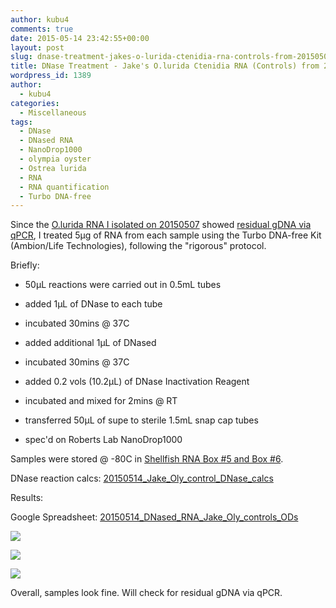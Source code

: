 ```yaml
---
author: kubu4
comments: true
date: 2015-05-14 23:42:55+00:00
layout: post
slug: dnase-treatment-jakes-o-lurida-ctenidia-rna-controls-from-20150507
title: DNase Treatment - Jake's O.lurida Ctenidia RNA (Controls) from 20150507
wordpress_id: 1389
author:
  - kubu4
categories:
  - Miscellaneous
tags:
  - DNase
  - DNased RNA
  - NanoDrop1000
  - olympia oyster
  - Ostrea lurida
  - RNA
  - RNA quantification
  - Turbo DNA-free
---
```


Since the [O.lurida RNA I isolated on 20150507](2015/05/07/rna-isolation-jakes-o-lurida-ctenidia-control-from-20150422.html) showed [residual gDNA via qPCR](2015/05/12/qpcr-jake-o-lurida-ctenidia-rna-control-samples-from-20150507.html), I treated 5μg of RNA from each sample using the Turbo DNA-free Kit (Ambion/Life Technologies), following the "rigorous" protocol.

Briefly:




    
  * 50μL reactions were carried out in 0.5mL tubes

    
  * added 1μL of DNase to each tube

    
  * incubated 30mins @ 37C

    
  * added additional 1μL of DNased

    
  * incubated 30mins @ 37C

    
  * added 0.2 vols (10.2μL) of DNase Inactivation Reagent

    
  * incubated and mixed for 2mins @ RT

    
  * transferred 50μL of supe to sterile 1.5mL snap cap tubes

    
  * spec'd on Roberts Lab NanoDrop1000



Samples were stored @ -80C in [Shellfish RNA Box #5 and Box #6](https://docs.google.com/spreadsheet/ccc?key=0AmS_90rPaQMzcHdyU1d0MDVMLWpaTWdadnJSd0M4UUE&usp=sharing).

DNase reaction calcs: [20150514_Jake_Oly_control_DNase_calcs](https://docs.google.com/spreadsheets/d/1KS3tJand0vKSs6ZJk9t-hChZYmM0--RhcXiR8gDOlYo/edit?usp=sharing)







Results:



Google Spreadsheet: [20150514_DNased_RNA_Jake_Oly_controls_ODs](https://docs.google.com/spreadsheets/d/1vblT6zrN89k0RNi5XM1e6uaZvso1ZFCSvyIsnhhlU9E/edit?usp=sharing)



[![](https://eagle.fish.washington.edu/Arabidopsis/20150514_DNased_RNA_Jake_oly_controls_ODs.JPG)](http://eagle.fish.washington.edu/Arabidopsis/20150514_DNased_RNA_Jake_oly_controls_ODs.JPG)



[![](https://eagle.fish.washington.edu/Arabidopsis/20150514_DNased_RNA_Jake_oly_controls_plots_01.JPG)](http://eagle.fish.washington.edu/Arabidopsis/20150514_DNased_RNA_Jake_oly_controls_plots_01.JPG)



[![](https://eagle.fish.washington.edu/Arabidopsis/20150514_DNased_RNA_Jake_oly_controls_plots_02.JPG)](http://eagle.fish.washington.edu/Arabidopsis/20150514_DNased_RNA_Jake_oly_controls_plots_02.JPG)



Overall, samples look fine. Will check for residual gDNA via qPCR.
